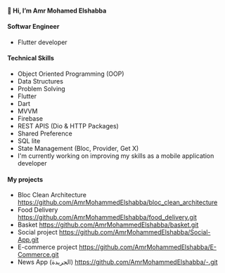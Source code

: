 #### 👋 Hi, I’m Amr Mohamed Elshabba
#### Softwar Engineer
  - Flutter developer 
#### Technical Skills
  - Object Oriented Programming (OOP)
  - Data Structures
  - Problem Solving 
  - Flutter
  - Dart
  - MVVM
  - Firebase
  - REST APIS (Dio & HTTP Packages)
  - Shared Preference
  - SQL lite
  - State Management (Bloc, Provider, Get X)
  - I'm currently working on improving my skills as a mobile application developer
#### My projects
  - Bloc Clean Architecture https://github.com/AmrMohammedElshabba/bloc_clean_architecture
  - Food Delivery https://github.com/AmrMohammedElshabba/food_delivery.git
  - Basket https://github.com/AmrMohammedElshabba/basket.git
  - Social project https://github.com/AmrMohammedElshabba/Social-App.git
  - E-commerce project https://github.com/AmrMohammedElshabba/E-Commerce.git
  - News App (الجريدة) https://github.com/AmrMohammedElshabba/-.git
<!---

--->
